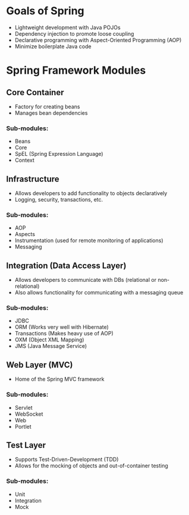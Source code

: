 # Goals of Spring
	
- Lightweight development with Java POJOs
- Dependency injection to promote loose coupling
- Declarative programming with Aspect-Oriented Programming (AOP)
- Minimize boilerplate Java code


# Spring Framework Modules

## Core Container

- Factory for creating beans
- Manages bean dependencies

### Sub-modules:

- Beans
- Core
- SpEL (Spring Expression Language)
- Context
	
## Infrastructure

- Allows developers to add functionality to objects declaratively
- Logging, security, transactions, etc.
			
### Sub-modules:
	
- AOP
- Aspects
- Instrumentation (used for remote monitoring of applications)
- Messaging
	
## Integration (Data Access Layer)

- Allows developers to communicate with DBs (relational or non-relational)
- Also allows functionality for communicating with a messaging queue

### Sub-modules:

- JDBC
- ORM (Works very well with Hibernate)
- Transactions (Makes heavy use of AOP)
- OXM (Object XML Mapping)
- JMS (Java Message Service)
	
## Web Layer (MVC)

- Home of the Spring MVC framework

### Sub-modules:

- Servlet
- WebSocket
- Web
- Portlet
	
## Test Layer

- Supports Test-Driven-Development (TDD)
- Allows for the mocking of objects and out-of-container testing

### Sub-modules:

- Unit
- Integration
- Mock